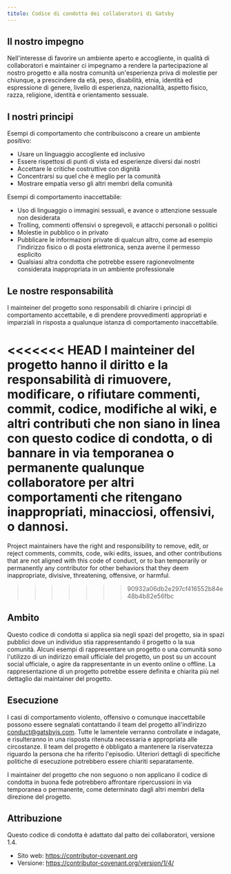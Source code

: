 ```yaml
---
titolo: Codice di condotta dei collaboratori di Gatsby
---
```


## Il nostro impegno

Nell'interesse di favorire un ambiente aperto e accogliente, in qualità di collaboratori e maintainer ci impegnamo a rendere la partecipazione al nostro progetto e alla nostra comunità un'esperienza priva di molestie per chiunque, a prescindere da età, peso, disabilità, etnia, identità ed espressione di genere, livello di esperienza, nazionalità, aspetto fisico, razza, religione, identità e orientamento sessuale.

## I nostri principi

Esempi di comportamento che contribuiscono a creare un ambiente positivo:

- Usare un linguaggio accogliente ed inclusivo
- Essere rispettosi di punti di vista ed esperienze diversi dai nostri
- Accettare le critiche costruttive con dignità
- Concentrarsi su quel che è meglio per la comunità
- Mostrare empatia verso gli altri membri della comunità

Esempi di comportamento inaccettabile:

- Uso di linguaggio o immagini sessuali, e avance o attenzione sessuale non desiderata
- Trolling, commenti offensivi o spregevoli, e attacchi personali o politici
- Molestie in pubblico o in privato
- Pubblicare le informazioni private di qualcun altro, come ad esempio l'indirizzo fisico o di posta elettronica, senza averne il permesso esplicito
- Qualsiasi altra condotta che potrebbe essere ragionevolmente considerata inappropriata in un ambiente professionale

## Le nostre responsabilità

I mainteiner del progetto sono responsabili di chiarire i principi di comportamento accettabile, e di prendere provvedimenti appropriati e imparziali in risposta a qualunque istanza di comportamento inaccettabile.

<<<<<<< HEAD
I mainteiner del progetto hanno il diritto e la responsabilità di rimuovere, modificare, o rifiutare commenti, commit, codice, modifiche al wiki, e altri contributi che non siano in linea con questo codice di condotta, o di bannare in via temporanea o permanente qualunque collaboratore per altri comportamenti che ritengano inappropriati, minacciosi, offensivi, o dannosi.
=======
Project maintainers have the right and responsibility to remove, edit, or reject comments, commits, code, wiki edits, issues, and other contributions that are not aligned with this code of conduct, or to ban temporarily or permanently any contributor for other behaviors that they deem inappropriate, divisive, threatening, offensive, or harmful.
>>>>>>> 90932a06db2e297cf416552b84e48b4b82e56fbc

## Ambito

Questo codice di condotta si applica sia negli spazi del progetto, sia in spazi pubblici dove un individuo stia rappresentando il progetto o la sua comunità. Alcuni esempi di rappresentare un progetto o una comunità sono l'utilizzo di un indirizzo email ufficiale del progetto, un post su un account social ufficiale, o agire da rappresentante in un evento online o offline. La rappresentazione di un progetto potrebbe essere definita e chiarita più nel dettaglio dai maintainer del progetto.

## Esecuzione

I casi di comportamento violento, offensivo o comunque inaccettabile possono essere segnalati contattando il team del progetto all'indirizzo [conduct@gatsbyjs.com](mailto:conduct@gatsbyjs.com). Tutte le lamentele verranno controllate e indagate, e risulteranno in una risposta ritenuta necessaria e appropriata alle circostanze. Il team del progetto è obbligato a mantenere la riservatezza riguardo la persona che ha riferito l'episodio. Ulteriori dettagli di specifiche politiche di esecuzione potrebbero essere chiariti separatamente.

I maintainer del progetto che non seguono o non applicano il codice di condotta in buona fede potrebbero affrontare ripercussioni in via temporanea o permanente, come determinato dagli altri membri della direzione del progetto.

## Attribuzione

Questo codice di condotta è adattato dal patto dei collaboratori, versione 1.4.

- Sito web: https://contributor-covenant.org
- Versione: https://contributor-covenant.org/version/1/4/
